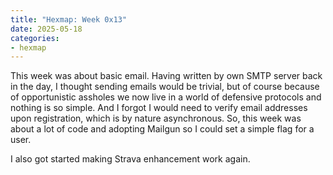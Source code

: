 ```yaml
---
title: "Hexmap: Week 0x13"
date: 2025-05-18
categories:
- hexmap
---
```


This week was about basic email. Having written by own SMTP server back in the day, I thought sending emails would be trivial, but of course because of opportunistic assholes we now live in a world of defensive protocols and nothing is so simple. And I forgot I would need to verify email addresses upon registration, which is by nature asynchronous. So, this week was about a lot of code and adopting Mailgun so I could set a simple flag for a user.

I also got started making Strava enhancement work again.

